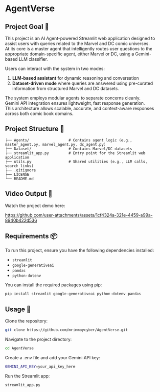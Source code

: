 # AgentVerse

## Project Goal 🎯
This project is an AI Agent-powered Streamlit web application designed to assist users with queries related to the Marvel and DC comic universes.  
At its core is a master agent that intelligently routes user questions to the appropriate domain-specific agent, either Marvel or DC, using a Gemini-based LLM classifier.  

Users can interact with the system in two modes:  
1. **LLM-based assistant** for dynamic reasoning and conversation  
2. **Dataset-driven mode** where queries are answered using pre-curated information from structured Marvel and DC datasets.  

The system employs modular agents to separate concerns cleanly.  
Gemini API integration ensures lightweight, fast response generation.  
This architecture allows scalable, accurate, and context-aware responses across both comic book domains.

## Project Structure 📁
```plaintext
├── Agents/                  # Contains agent logic (e.g., master_agent.py, marvel_agent.py, dc_agent.py)
├── Dataset/                 # Contains Marvel/DC datasets                
├── streamlit_app.py         # Entry point for the Streamlit web application
├── utils.py                 # Shared utilities (e.g., LLM calls, search links)
├── .gitignore            
├── LICENSE                 
└── README.md 
``` 

## Video Output 🎥
Watch the project demo here: 

https://github.com/user-attachments/assets/1cf4324a-321e-4459-a99a-8940b422d536

## Requirements 📦
To run this project, ensure you have the following dependencies installed:

- `streamlit`
- `google-generativeai`
- `pandas`
- `python-dotenv`

You can install the required packages using pip:

```bash
pip install streamlit google-generativeai python-dotenv pandas
```
## Usage 🚀
Clone the repository:
```bash
git clone https://github.com/mrinmoycyber/AgentVerse.git
```
Navigate to the project directory:
```bash
cd AgentVerse
```
Create a .env file and add your Gemini API key:
```bash
GEMINI_API_KEY=your_api_key_here
```
Run the Streamlit app:
```bash
streamlit_app.py 
```
